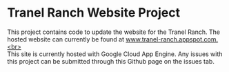 # Tranel Ranch Website Project
This project contains code to update the website for the Tranel Ranch. The hosted website can currently be found at www.tranel-ranch.appspot.com.<br><br>This site is currently hosted with Google Cloud App Engine. Any issues with this project can be submitted through this Github page on the issues tab.
